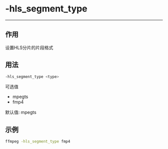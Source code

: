 # -hls_segment_type

---

## 作用

设置HLS分片的片段格式

## 用法

```bash
-hls_segment_type <type>
```

可选值
- mpegts
- fmp4

默认值: mpegts

## 示例

```bash
ffmpeg -hls_segment_type fmp4
```
